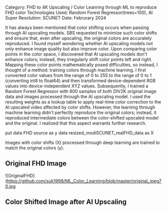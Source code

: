 Category: FHD to 4K Upscaling / Color Leanring through ML to reproduce FHD color
Technologies Used: Random Forest Regressor(trees=100), AI Super Resolution: SCUNET
Date: Februrary 2024

It has always been mentioned that color shifting occurs when passing through AI upscaling models. SBS requested to minimize such color shifts and ensure that, 
even after upscaling, the original colors are accurately reproduced.
I found myself wondering whether AI upscaling models not only enhance image quality but also improve color. Upon comparing color points in the color space, 
I discovered that AI upscaling models don't enhance colors; instead, they irregularly shift color points left and right. Mapping these color points mathematically posed difficulties, 
so instead, I thought of a method: training colors through machine learning. I first converted color values from the range of 0 to 255 to the range of 0 to 1 (converting int8 to float64) and 
then transformed device-dependent RGB values into device-independent XYZ values. Subsequently, I trained a Random Forest Regressor with 800 samples of both DIV2K original image data and 
images processed through the AI upscaling model. I used the resulting weights as a lookup table to apply real-time color correction to the AI upscaled video affected by color shifts. 
However, the learning through machine learning didn't perfectly reproduce the original colors; instead, it reproduced intermediate colors between the color-shifted upscaled model and the original. 
I realized that this aspect warrants further research.

put data FHD source as y
data resized_modiSCUNET_realFHD_data as X

Images with color shifts (X) processed through deep learning are trained to match the original colors (y).

## Original FHD Image
![OriginalFHD](https://github.com/suk1998/ML_Color_Learning/blob/master/original_jpeg70.jpg

## Color Shifted Image after AI Upscaling

